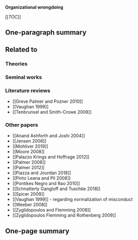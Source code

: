 **Organizational wrongdoing**

[[_TOC_]]

## One-paragraph summary

## Related to

### Theories

### Seminal works

### Literature reviews
* [[Greve Palmer and Pozner 2010]]
* [[Vaughan 1999]]
* [[Tenbrunsel and Smith-Crowe 2008]]

### Other papers
* [[Anand Ashforth and Joshi 2004]]
* [[Jensen 2006]]
* [[Mohliver 2019]]
* [[Moore 2008]]
* [[Palazzo Krings and Hoffrage 2012]]
* [[Palmer 2008]]
* [[Palmer 2012]]
* [[Piazza and Jourdan 2018]]
* [[Pinto Leana and Pil 2008]]
* [[Pontikes Negro and Rao 2010]]
* [[Schnatterly Gangloff and Tuschke 2018]]
* [[Spicer 2009]]
* [[Vaughan 1999]] - regarding normalization of misconduct
* [[Weeber 2008]]
* [[Zyglidopoulos and Flemming 2008]]
* [[Zyglidopoulos Flemming and Rothenberg 2009]] 

## One-page summary